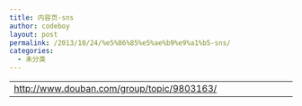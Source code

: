 ```yaml
---
title: 内容页-sns
author: codeboy
layout: post
permalink: /2013/10/24/%e5%86%85%e5%ae%b9%e9%a1%b5-sns/
categories:
  - 未分类
---
```

<table width="549">
  <colgroup> <col width="549" /> </colgroup> <tr>
    <td width="549" height="19">
      <a href="http://www.douban.com/group/topic/9803163/">http://www.douban.com/group/topic/9803163/</a>
    </td>
  </tr>
</table>